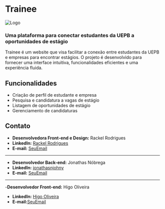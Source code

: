 # Trainee

![Logo](link-para-o-logo.png)

### Uma plataforma para conectar estudantes da UEPB a oportunidades de estágio

Trainee é um website que visa facilitar a conexão entre estudantes da UEPB e empresas para encontrar estágios. O projeto é desenvolvido para fornecer uma interface intuitiva, funcionalidades eficientes e uma experiência fluida.

## Funcionalidades

- Criação de perfil de estudante e empresa
- Pesquisa e candidatura a vagas de estágio
- Listagem de oportunidades de estágio
- Gerenciamento de candidaturas

## Contato

- **Desenvolvedora Front-end e Design:** Rackel Rodrigues
- **LinkedIn:** [Rackel Rodrigues](https://www.linkedin.com/in/rackel-rodrigues-708b57212/)
- **E-mail:** [SeuEmail](mailto:rackelrodrigues247@gmail.com)

---

- **Desenvolvedor Back-end:** Jonathas Nóbrega
- **LinkedIn:** [jonathasnjohny](https://www.linkedin.com/in/jonathasnjohnny/)
- **E-mail:** [SeuEmail](mailto:jonathasnobrega59@gmail.com)

---

 -**Desenvolvedor Front-end:** Higo Oliveira
- **LinkedIn:** [Higo Oliveira](https://www.linkedin.com/in/higo-oliver/)
- **E-mail:**[SeuEmail](mailto:higo.oliver7@gmail.com) 
